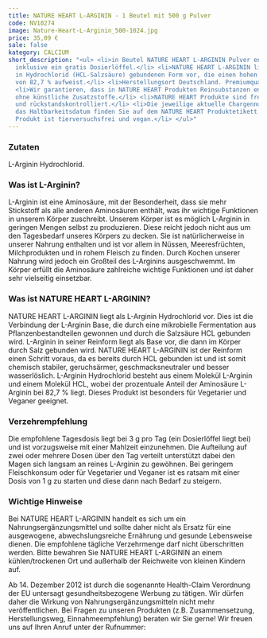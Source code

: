```yaml
---
title: NATURE HEART L-ARGININ - 1 Beutel mit 500 g Pulver
code: NV10274
image: Nature-Heart-L-Arginin_500-1024.jpg
price: 35,09 €
sale: false
kategory: CALCIUM
short_description: "<ul> <li>in Beutel NATURE HEART L-ARGININ Pulver enthält 500 g
  inklusive ein gratis Dosierlöffel.</li> <li>NATURE HEART L-ARGININ liegt in der
  in Hydrochlorid (HCL-Salzsäure) gebundenen Form vor, die einen hohen L-Arginin Anteil
  von 82,7 % aufweist.</li> <li>Herstellungsort Deutschland. Premiumqualität!</li>
  <li>Wir garantieren, dass in NATURE HEART Produkten Reinsubstanzen enthalten sind
  ohne künstliche Zusatzstoffe.</li> <li>NATURE HEART Produkte sind frei von Magnesiumstearat
  und rückstandskontrolliert.</li> <li>Die jeweilige aktuelle Chargennummer sowie
  das Haltbarkeitsdatum finden Sie auf dem NATURE HEART Produktetikett.</li> <li>Dieses
  Produkt ist tierversuchsfrei und vegan.</li> </ul>"
---
```


<h3>Zutaten</h3>
<p>
  L-Arginin Hydrochlorid.
</p>

<h3>Was ist L-Arginin?</h3>
<p>
  L-Arginin ist eine Aminosäure, mit der Besonderheit, dass sie mehr Stickstoff als alle anderen Aminosäuren enthält, was ihr wichtige Funktionen in unserem Körper zuschreibt. Unserem Körper ist es möglich L-Arginin in geringen Mengen selbst zu produzieren. Diese reicht jedoch nicht aus um den Tagesbedarf unseres Körpers zu decken.
  Sie ist natürlicherweise in unserer Nahrung enthalten und ist vor allem in Nüssen, Meeresfrüchten, Milchprodukten und in rohem Fleisch zu finden. Durch Kochen unserer Nahrung wird jedoch ein Großteil des L-Arginins ausgeschwemmt.
  Im Körper erfüllt die Aminosäure zahlreiche wichtige Funktionen und ist daher sehr vielseitig einsetzbar.
</p>

<h3>Was ist NATURE HEART L-ARGININ?</h3>
<p>
  NATURE HEART L-ARGININ liegt als L-Arginin Hydrochlorid vor. Dies ist die Verbindung der L-Arginin Base, die durch eine mikrobielle Fermentation aus Pflanzenbestandteilen gewonnen und durch die Salzsäure HCL gebunden wird. L-Arginin in seiner Reinform liegt als Base vor, die dann im Körper durch Salz gebunden wird. NATURE HEART L-ARGININ ist der Reinform einen Schritt voraus, da es bereits durch HCL gebunden ist und ist somit chemisch stabiler, geruchsärmer, geschmacksneutraler und besser wasserlöslich.
  L-Arginin Hydrochlorid besteht aus einem Molekül L-Arginin und einem Molekül HCL, wobei der prozentuale Anteil der Aminosäure L-Arginin bei 82,7 % liegt. Dieses Produkt ist besonders für Vegetarier und Veganer geeignet.
</p>

<h3>Verzehrempfehlung</h3>
<p>
  Die empfohlene Tagesdosis liegt bei 3 g pro Tag (ein Dosierlöffel liegt bei) und ist vorzugsweise mit einer Mahlzeit einzunehmen.
  Die Aufteilung auf zwei oder mehrere Dosen über den Tag verteilt unterstützt dabei den Magen sich langsam an reines L-Arginin zu gewöhnen. Bei geringem Fleischkonsum oder für Vegetarier und Veganer ist es ratsam mit einer Dosis von 1 g zu starten und diese dann nach Bedarf zu steigern.
</p>

<h3>Wichtige Hinweise</h3>
<p>
  Bei NATURE HEART L-ARGININ  handelt es sich um ein Nahrungsergänzungsmittel und sollte daher nicht als Ersatz für eine ausgewogene, abwechslungsreiche Ernährung und gesunde Lebensweise dienen. Die empfohlene tägliche Verzehrmenge darf nicht überschritten werden. Bitte bewahren Sie NATURE HEART L-ARGININ an einem kühlen/trockenen Ort und außerhalb der Reichweite von kleinen Kindern auf.
</p>
<p>
  Ab 14. Dezember 2012 ist durch die sogenannte Health-Claim Verordnung der EU untersagt gesundheitsbezogene Werbung zu tätigen. Wir dürfen daher die Wirkung von Nahrungsergänzungsmitteln nicht mehr veröffentlichen. Bei Fragen zu unseren Produkten (z.B. Zusammensetzung, Herstellungsweg, Einnahmeempfehlung) beraten wir Sie gerne! Wir freuen uns auf Ihren Anruf unter der Rufnummer:
</p>
